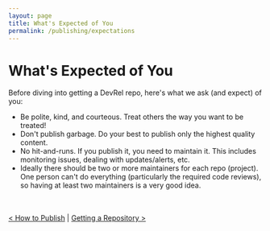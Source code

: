 ```yaml
---
layout: page
title: What's Expected of You
permalink: /publishing/expectations
---
```


# What's Expected of You

Before diving into getting a DevRel repo, here's what we ask (and expect) of you:

* Be polite, kind, and courteous. Treat others the way you want to be treated!
* Don't publish garbage. Do your best to publish only the highest quality content.
* No hit-and-runs. If you publish it, you need to maintain it. This includes monitoring issues, dealing with updates/alerts, etc.
* Ideally there should be two or more maintainers for each repo (project). One person can't do everything (particularly the required code reviews), so having at least two maintainers is a very good idea.

<br><br>
[< How to Publish](/publishing) \| [Getting a Repository >](/publishing/getting_a_repo)
